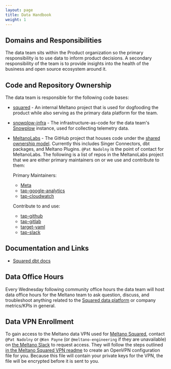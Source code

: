 ```yaml
---
layout: page
title: Data Handbook
weight: 1
---
```


## Domains and Responsibilities

The data team sits within the Product organization so the primary responsibility is to use data to inform product decisions.
A secondary responsibility of the team is to provide insights into the health of the business and open source ecosystem around it.

## Code and Repository Ownership

The data team is responsible for the following code bases:

- [squared](https://github.com/meltano/squared) - An internal Meltano project that is used for dogfooding the product while also serving as the primary data platform for the team.
- [snowplow-infra](https://github.com/meltano/snowplow-infra) - The infrastructure-as-code for the data team's [Snowplow](https://github.com/snowplow/snowplow) instance, used for collecting telemetry data.
- [MeltanoLabs](https://github.com/MeltanoLabs) - The GitHub project that houses code under the [shared ownership model](https://meltano.com/blog/launching-meltanolabs-your-home-for-singer-connectors-dbt-packages-and-all-meltano-plugins/). Currently this includes Singer Connectors, dbt packages, and Meltano Plugins. `@Pat Nadolny` is the point of contact for MeltanoLabs. The following is a list of repos in the MeltanoLabs project that we are either primary maintainers on or we use and contribute to them:

  Primary Maintainers:

  - [Meta](https://github.com/MeltanoLabs/Meta)
  - [tap-google-analytics](https://github.com/MeltanoLabs/tap-google-analytics)
  - [tap-cloudwatch](https://github.com/MeltanoLabs/tap-cloudwatch)

  Contribute to and use:

  - [tap-github](https://github.com/MeltanoLabs/tap-github)
  - [tap-gitlab](https://github.com/MeltanoLabs/tap-gitlab)
  - [target-yaml](https://github.com/MeltanoLabs/target-yaml)
  - [tap-slack](https://github.com/MeltanoLabs/tap-slack)

## Documentation and Links

- [Squared dbt docs](https://meltano.gitlab.io/squared/#!/overview)

## Data Office Hours

Every Wednesday following community office hours the data team will host data office hours for the Meltano team to ask question, discuss, and troubleshoot anything related to the [Squared data platform](https://github.com/meltano/squared) or company metrics/KPIs in general.

## Data VPN Enrollment

To gain access to the Meltano data VPN used for [Meltano Squared](https://github.com/meltano/squared), contact `@Pat Nadolny` or `@Ken Payne` (or `@meltano-engineering` if they are unavailable) on [the Meltano Slack](https://meltano.slack.com) to request access. They will follow the steps outlined [in the Meltano Squared VPN readme](https://github.com/meltano/squared/blob/main/deploy/vpn/README.md) to create an OpenVPN configuration file for you. Because this file will contain your private keys for the VPN, the file will be encrypted before it is sent to you.